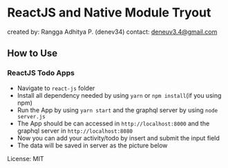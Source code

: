 # ReactJS and Native Module Tryout

created by: Rangga Adhitya P. (denev34)
contact: deneuv3.4@gmail.com


## How to Use

### ReactJS Todo Apps
- Navigate to `react-js` folder
- Install all dependency needed by using `yarn` or `npm install`(if you using npm)
- Run the App by using `yarn start` and the graphql server by using `node server.js`
- The App should be can accessed in `http://localhost:8000` and the graphql server in `http://localhost:8080` 
- Now you can add your activity/todo by insert and submit the input field
- The data will be saved in server as the picture below



License: MIT